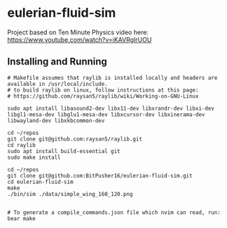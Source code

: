 # eulerian-fluid-sim

Project based on Ten Minute Physics video here:
https://www.youtube.com/watch?v=iKAVRgIrUOU

## Installing and Running

```
# Makefile assumes that raylib is installed locally and headers are available in /usr/local/include.
# to build raylib on linux, follow instructions at this page:
# https://github.com/raysan5/raylib/wiki/Working-on-GNU-Linux

sudo apt install libasound2-dev libx11-dev libxrandr-dev libxi-dev libgl1-mesa-dev libglu1-mesa-dev libxcursor-dev libxinerama-dev libwayland-dev libxkbcommon-dev

cd ~/repos
git clone git@github.com:raysan5/raylib.git
cd raylib
sudo apt install build-essential git
sudo make install

cd ~/repos
git clone git@github.com:BitPusher16/eulerian-fluid-sim.git
cd eulerian-fluid-sim
make
./bin/sim ./data/simple_wing_160_120.png


# To generate a compile_commands.json file which nvim can read, run:
bear make
```

